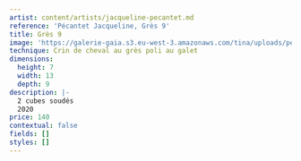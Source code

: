 ```yaml
---
artist: content/artists/jacqueline-pecantet.md
reference: 'Pécantet Jacqueline, Grès 9'
title: Grès 9
image: 'https://galerie-gaia.s3.eu-west-3.amazonaws.com/tina/uploads/pecantet-jacqueline/dscf2120-j-pecantet.JPG'
technique: Crin de cheval au grès poli au galet
dimensions:
  height: 7
  width: 13
  depth: 9
description: |-
  2 cubes soudés  
  2020
price: 140
contextual: false
fields: []
styles: []
---
```


